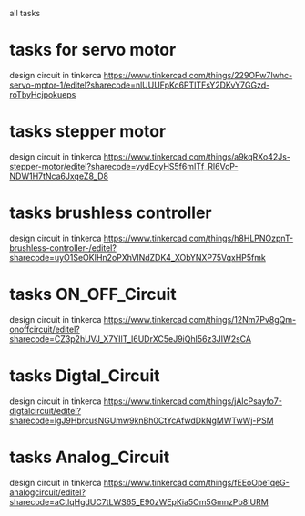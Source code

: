 all tasks

# tasks for servo motor
design circuit in tinkerca
https://www.tinkercad.com/things/229OFw7Iwhc-servo-mptor-1/editel?sharecode=nlUUUFpKc6PTITFsY2DKvY7GGzd-roTbyHcjpokueps

# tasks stepper motor
design circuit in tinkerca
https://www.tinkercad.com/things/a9kqRXo42Js-stepper-motor/editel?sharecode=yydEoyHS5f6mITf_Rl6VcP-NDW1H7tNca6JxqeZ8_D8

# tasks brushless controller
design circuit in tinkerca
https://www.tinkercad.com/things/h8HLPNOzpnT-brushless-controller-/editel?sharecode=uyO1SeOKIHn2oPXhVlNdZDK4_XObYNXP75VqxHP5fmk

# tasks ON_OFF_Circuit
design circuit in tinkerca
https://www.tinkercad.com/things/12Nm7Pv8gQm-onoffcircuit/editel?sharecode=CZ3p2hUVJ_X7YIlT_l6UDrXC5eJ9iQhI56z3JIW2sCA

# tasks Digtal_Circuit
design circuit in tinkerca
https://www.tinkercad.com/things/jAlcPsayfo7-digtalcircuit/editel?sharecode=lgJ9HbrcusNGUmw9knBh0CtYcAfwdDkNgMWTwWj-PSM

# tasks Analog_Circuit
design circuit in tinkerca
https://www.tinkercad.com/things/fEEoOpe1qeG-analogcircuit/editel?sharecode=aCtlqHgdUC7tLWS65_E90zWEpKia5Om5GmnzPb8IURM
